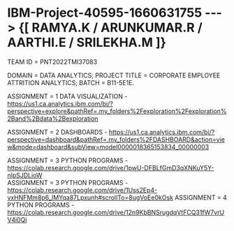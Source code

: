 # IBM-Project-40595-1660631755 ---> {[ RAMYA.K / ARUNKUMAR.R / AARTHI.E / SRILEKHA.M ]}
TEAM ID = PNT2022TMI37083

DOMAIN = DATA ANALYTICS;
PROJECT TITLE = CORPORATE EMPLOYEE ATTRITION ANALYTICS; 
BATCH = B11-5E1E.

ASSIGNMENT = 1 DATA VISUALIZATION - https://us1.ca.analytics.ibm.com/bi/?perspective=explore&pathRef=.my_folders%2Fexploration%2Fexploration%2Band%2Bdata%2Bexploration

ASSIGNMENT = 2 DASHBOARDS - https://us1.ca.analytics.ibm.com/bi/?perspective=dashboard&pathRef=.my_folders%2FDASHBOARD&action=view&mode=dashboard&subView=model0000018365153834_00000003

ASSIGNMENT = 3 PYTHON PROGRAMS - https://colab.research.google.com/drive/1pwU-DFBLfGmD3qXNKuY5Y-nlpSJDLioW   
ASSIGNMENT = 3 PYTHON PROGRAMS - https://colab.research.google.com/drive/1Uss2Ep4-vxHNFMm8p6_lMYqa87Lpxunh#scrollTo=8ugVoEe0kOsk
ASSIGNMENT = 4 PYTHON PROGRAMS - https://colab.research.google.com/drive/12n9KbBNSrugdqVtFCQ31fW7vrUV4i0Qj
